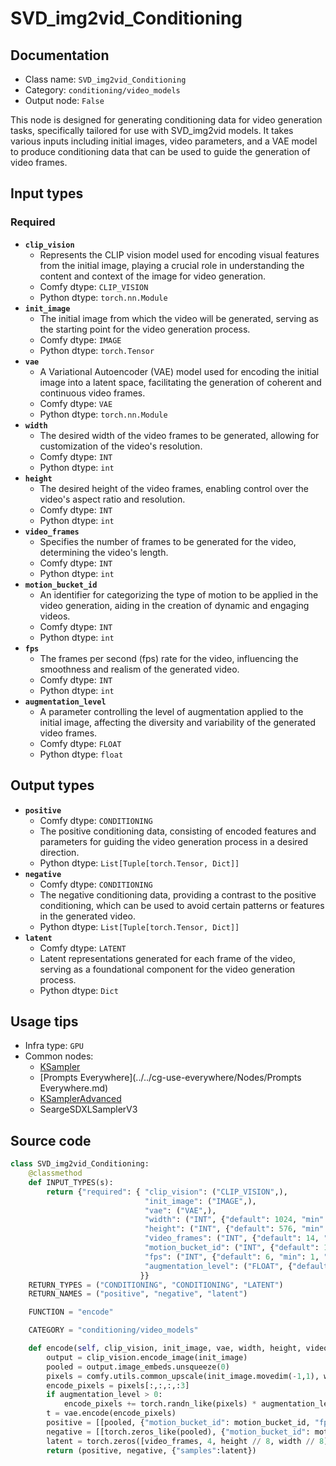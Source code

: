 # SVD_img2vid_Conditioning
## Documentation
- Class name: `SVD_img2vid_Conditioning`
- Category: `conditioning/video_models`
- Output node: `False`

This node is designed for generating conditioning data for video generation tasks, specifically tailored for use with SVD_img2vid models. It takes various inputs including initial images, video parameters, and a VAE model to produce conditioning data that can be used to guide the generation of video frames.
## Input types
### Required
- **`clip_vision`**
    - Represents the CLIP vision model used for encoding visual features from the initial image, playing a crucial role in understanding the content and context of the image for video generation.
    - Comfy dtype: `CLIP_VISION`
    - Python dtype: `torch.nn.Module`
- **`init_image`**
    - The initial image from which the video will be generated, serving as the starting point for the video generation process.
    - Comfy dtype: `IMAGE`
    - Python dtype: `torch.Tensor`
- **`vae`**
    - A Variational Autoencoder (VAE) model used for encoding the initial image into a latent space, facilitating the generation of coherent and continuous video frames.
    - Comfy dtype: `VAE`
    - Python dtype: `torch.nn.Module`
- **`width`**
    - The desired width of the video frames to be generated, allowing for customization of the video's resolution.
    - Comfy dtype: `INT`
    - Python dtype: `int`
- **`height`**
    - The desired height of the video frames, enabling control over the video's aspect ratio and resolution.
    - Comfy dtype: `INT`
    - Python dtype: `int`
- **`video_frames`**
    - Specifies the number of frames to be generated for the video, determining the video's length.
    - Comfy dtype: `INT`
    - Python dtype: `int`
- **`motion_bucket_id`**
    - An identifier for categorizing the type of motion to be applied in the video generation, aiding in the creation of dynamic and engaging videos.
    - Comfy dtype: `INT`
    - Python dtype: `int`
- **`fps`**
    - The frames per second (fps) rate for the video, influencing the smoothness and realism of the generated video.
    - Comfy dtype: `INT`
    - Python dtype: `int`
- **`augmentation_level`**
    - A parameter controlling the level of augmentation applied to the initial image, affecting the diversity and variability of the generated video frames.
    - Comfy dtype: `FLOAT`
    - Python dtype: `float`
## Output types
- **`positive`**
    - Comfy dtype: `CONDITIONING`
    - The positive conditioning data, consisting of encoded features and parameters for guiding the video generation process in a desired direction.
    - Python dtype: `List[Tuple[torch.Tensor, Dict]]`
- **`negative`**
    - Comfy dtype: `CONDITIONING`
    - The negative conditioning data, providing a contrast to the positive conditioning, which can be used to avoid certain patterns or features in the generated video.
    - Python dtype: `List[Tuple[torch.Tensor, Dict]]`
- **`latent`**
    - Comfy dtype: `LATENT`
    - Latent representations generated for each frame of the video, serving as a foundational component for the video generation process.
    - Python dtype: `Dict`
## Usage tips
- Infra type: `GPU`
- Common nodes:
    - [KSampler](../../Comfy/Nodes/KSampler.md)
    - [Prompts Everywhere](../../cg-use-everywhere/Nodes/Prompts Everywhere.md)
    - [KSamplerAdvanced](../../Comfy/Nodes/KSamplerAdvanced.md)
    - SeargeSDXLSamplerV3



## Source code
```python
class SVD_img2vid_Conditioning:
    @classmethod
    def INPUT_TYPES(s):
        return {"required": { "clip_vision": ("CLIP_VISION",),
                              "init_image": ("IMAGE",),
                              "vae": ("VAE",),
                              "width": ("INT", {"default": 1024, "min": 16, "max": nodes.MAX_RESOLUTION, "step": 8}),
                              "height": ("INT", {"default": 576, "min": 16, "max": nodes.MAX_RESOLUTION, "step": 8}),
                              "video_frames": ("INT", {"default": 14, "min": 1, "max": 4096}),
                              "motion_bucket_id": ("INT", {"default": 127, "min": 1, "max": 1023}),
                              "fps": ("INT", {"default": 6, "min": 1, "max": 1024}),
                              "augmentation_level": ("FLOAT", {"default": 0.0, "min": 0.0, "max": 10.0, "step": 0.01})
                             }}
    RETURN_TYPES = ("CONDITIONING", "CONDITIONING", "LATENT")
    RETURN_NAMES = ("positive", "negative", "latent")

    FUNCTION = "encode"

    CATEGORY = "conditioning/video_models"

    def encode(self, clip_vision, init_image, vae, width, height, video_frames, motion_bucket_id, fps, augmentation_level):
        output = clip_vision.encode_image(init_image)
        pooled = output.image_embeds.unsqueeze(0)
        pixels = comfy.utils.common_upscale(init_image.movedim(-1,1), width, height, "bilinear", "center").movedim(1,-1)
        encode_pixels = pixels[:,:,:,:3]
        if augmentation_level > 0:
            encode_pixels += torch.randn_like(pixels) * augmentation_level
        t = vae.encode(encode_pixels)
        positive = [[pooled, {"motion_bucket_id": motion_bucket_id, "fps": fps, "augmentation_level": augmentation_level, "concat_latent_image": t}]]
        negative = [[torch.zeros_like(pooled), {"motion_bucket_id": motion_bucket_id, "fps": fps, "augmentation_level": augmentation_level, "concat_latent_image": torch.zeros_like(t)}]]
        latent = torch.zeros([video_frames, 4, height // 8, width // 8])
        return (positive, negative, {"samples":latent})

```
